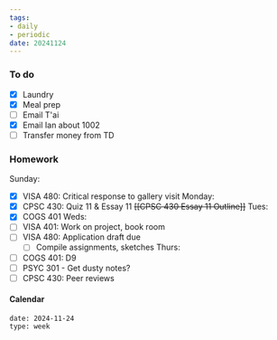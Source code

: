 ```yaml
---
tags:
- daily
- periodic
date: 20241124
---
```


### To do
- [x] Laundry
- [x] Meal prep
- [ ] Email T'ai 
- [x] Email Ian about 1002
- [ ] Transfer money from TD

### Homework
Sunday: 
- [x] VISA 480: Critical response to gallery visit
Monday: 
- [x] CPSC 430: Quiz 11 & Essay 11 ~~[[CPSC 430 Essay 11 Outline]]~~
Tues:
- [x] COGS 401
Weds:
- [ ] VISA 401: Work on project, book room
- [ ] VISA 480: Application draft due
	- [ ] Compile assignments, sketches
Thurs:
- [ ] COGS 401: D9 
- [ ] PSYC 301 - Get dusty notes? 
- [ ] CPSC 430: Peer reviews

#### Calendar
```gEvent
date: 2024-11-24
type: week
```


